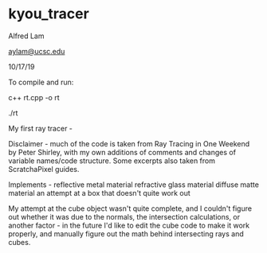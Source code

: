 # kyou_tracer
Alfred Lam

aylam@ucsc.edu

10/17/19

To compile and run:

c++ rt.cpp -o rt

./rt

My first ray tracer -

Disclaimer - much of the code is taken from Ray Tracing in One Weekend by Peter Shirley, with my own additions of comments and changes of variable names/code structure. Some excerpts also taken from ScratchaPixel guides. 

Implements - 
reflective metal material
refractive glass material
diffuse matte material
an attempt at a box that doesn't quite work out

My attempt at the cube object wasn't quite complete, and I couldn't figure out whether it was due to the normals, the intersection calculations, or another factor - in the future I'd like to edit the cube code to make it work properly, and manually figure out the math behind intersecting rays and cubes.
